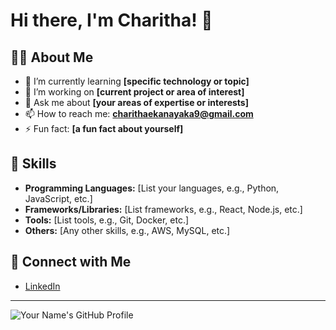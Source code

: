 # Hi there, I'm Charitha! 👋

## 👨‍💻 About Me

- 🌱 I’m currently learning **[specific technology or topic]**
- 🔭 I’m working on **[current project or area of interest]**
- 💬 Ask me about **[your areas of expertise or interests]**
- 📫 How to reach me: **charithaekanayaka9@gmail.com**
- ⚡ Fun fact: **[a fun fact about yourself]**

## 🚀 Skills

- **Programming Languages:** [List your languages, e.g., Python, JavaScript, etc.]
- **Frameworks/Libraries:** [List frameworks, e.g., React, Node.js, etc.]
- **Tools:** [List tools, e.g., Git, Docker, etc.]
- **Others:** [Any other skills, e.g., AWS, MySQL, etc.]

## 🤝 Connect with Me

- [LinkedIn](https://www.linkedin.com/in/yourusername/)

---

![Your Name's GitHub Profile](https://github.com/yourusername/yourusername/raw/master/profile-readme.png)
